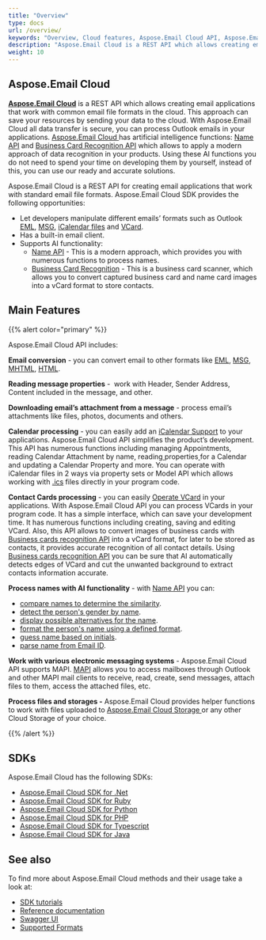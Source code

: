 ```yaml
---
title: "Overview"
type: docs
url: /overview/
keywords: "Overview, Cloud features, Aspose.Email Cloud API, Aspose.Email API, Aspose, Aspose.Email, Email conversion, Reading message properties, Calendar processing, Contact Cards processing, BCR, Name API, Business Card Recognition API, "
description: "Aspose.Email Cloud is a REST API which allows creating email applications that work with common email file formats in the cloud."
weight: 10
---
```


## **Aspose.Email Cloud**
[**Aspose.Email Cloud**](https://products.aspose.cloud/email/family) is a REST API which allows creating email applications that work with common email file formats in the cloud. This approach can save your resources by sending your data to the cloud. With Aspose.Email Cloud all data transfer is secure, you can process Outlook emails in your applications. [Aspose.Email Cloud ](https://products.aspose.cloud/email/family)has artificial intelligence functions: [Name API](/email/name-api/) and [Business Card Recognition API](/email/business-cards-recognition/) which allows to apply a modern approach of data recognition in your products. Using these AI functions you do not need to spend your time on developing them by yourself, instead of this, you can use our ready and accurate solutions. 



Aspose.Email Cloud is a REST API for creating email applications that work with standard email file formats. Aspose.Email Cloud SDK provides the following opportunities:

- Let developers manipulate different emails’ formats such as Outlook [EML](https://wiki.fileformat.com/Email/EML/), [MSG](https://wiki.fileformat.com/Email/MSG/), [iCalendar files](https://wiki.fileformat.com/email/ics/) and [VCard](https://wiki.fileformat.com/email/vcf/).
- Has a built-in email client.
- Supports AI functionality:
  - [Name API](/email/name-api/) - This is a modern approach, which provides you with numerous functions to process names.
  - [Business Card Recognition](/email/business-cards-recognition/) - This is a business card scanner, which allows you to convert captured business card and name card images into a vCard format to store contacts.
## **Main Features**
{{% alert color="primary" %}} 

Aspose.Email Cloud API includes:

**Email conversion** - you can convert email to other formats like [EML](https://wiki.fileformat.com/email/eml/), [MSG](https://wiki.fileformat.com/email/msg/), [MHTML](https://wiki.fileformat.com/web/mhtml/), [HTML](https://wiki.fileformat.com/web/html/).

**Reading message properties** -  work with Header, Sender Address, Content included in the message, and other.

**Downloading email’s attachment from a message** - process email’s attachments like files, photos, documents and others.

**Calendar processing** - you can easily add an [iCalendar Support](/email/icalendar-support/) to your applications. Aspose.Email Cloud API simplifies the product’s development. This API has numerous functions including managing Appointments, reading Calendar Attachment by name, reading[ ](/email/read-properties-for-a-calendar/)properties[ ](/email/read-properties-for-a-calendar/)for a Calendar and updating a Calendar Property and more. You can operate with iCalendar files in 2 ways via property sets or Model API which allows working with [.ics](https://wiki.fileformat.com/email/ics/) files directly in your program code.

**Contact Cards processing** - you can easily [Operate VCard](/email/operate-vcard/) in your applications. With Aspose.Email Cloud API you can process VCards in your program code. It has a simple interface, which can save your development time. It has numerous functions including creating, saving and editing VCard. Also, this API allows to convert images of business cards with [Business cards recognition API](/email/business-cards-recognition/) into a vCard format, for later to be stored as contacts, it provides accurate recognition of all contact details. Using [Business cards recognition API](/email/business-cards-recognition/) you can be sure that AI automatically detects edges of VCard and cut the unwanted background to extract contacts information accurate.

**Process names with AI functionality** - with [Name API](/email/name-api/) you can:

- [compare names to determine the similarity](/email/name-api/#how-to-compare-names-to-determine-the-similarity).
- [detect the person's gender by name](/email/name-api/#how-to-detect-a-persons-gender-by-name).
- [display possible alternatives for the name](/email/name-api/#how-to-display-possible-alternatives-for-name).
- [format the person's name using a defined format](/email/name-api/#how-to-format-a-persons-name-using-a-defined-format).
- [guess name based on initials](/email/name-api/#how-to-guess-name-based-on-initials).
- [parse name from Email ID](/email/name-api/#how-to-parse-name-from-email-address).

**Work with various electronic messaging systems** - Aspose.Email Cloud API supports MAPI. [MAPI](/email/mapi-support/) allows you to access mailboxes through Outlook and other MAPI mail clients to receive, read, create, send messages, attach files to them, access the attached files, etc.

**Process files and storages -** Aspose.Email Cloud provides helper functions to work with files uploaded to [Aspose.Email Cloud Storage ](https://dashboard.aspose.cloud/)or any other Cloud Storage of your choice.

{{% /alert %}} 
## **SDKs**
Aspose.Email Cloud has the following SDKs:

- [Aspose.Email Cloud SDK for .Net](https://github.com/aspose-email-cloud/aspose-email-cloud-dotnet)
- [Aspose.Email Cloud SDK for Ruby](https://github.com/aspose-email-cloud/aspose-email-cloud-ruby)
- [Aspose.Email Cloud SDK for Python](https://github.com/aspose-email-cloud/aspose-email-cloud-python)
- [Aspose.Email Cloud SDK for PHP](https://github.com/aspose-email-cloud/aspose-email-cloud-php)
- [Aspose.Email Cloud SDK for Typescript](https://github.com/aspose-email-cloud/aspose-email-cloud-node)
- [Aspose.Email Cloud SDK for Java](https://github.com/aspose-email-cloud/aspose-email-cloud-java)
## **See also**
To find more about Aspose.Email Cloud methods and their usage take a look at:

- [SDK tutorials](/email/sdk-tutorials/)
- [Reference documentation](/email/reference/)
- [Swagger UI](https://apireference.aspose.cloud/email/)
- [Supported Formats](/email/supported-file-formats/)
